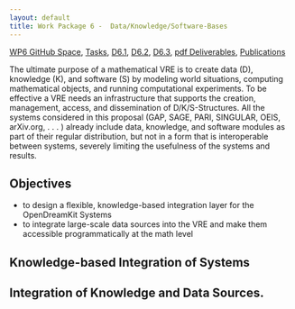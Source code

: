 ```yaml
---
layout: default
title: Work Package 6 -  Data/Knowledge/Software-Bases 
---
```


[WP6 GitHub Space](https://github.com/OpenDreamKit/OpenDreamKit/tree/master/WP6),
[Tasks](https://github.com/OpenDreamKit/OpenDreamKit/issues?q=label%3Atask+label%3AWP6),
[D6.1](https://github.com/OpenDreamKit/OpenDreamKit/blob/master/WP6/D6.1/report-final.pdf),
[D6.2](https://github.com/OpenDreamKit/OpenDreamKit/blob/master/WP6/D6.2/report-final.pdf),
[D6.3](https://github.com/OpenDreamKit/OpenDreamKit/blob/master/WP6/D6.3/report-final.Open), 
[pdf Deliverables](https://github.com/OpenDreamKit/OpenDreamKit/issues?q=label%3Adeliverable+label%3AWP6),
[Publications](http://kwarc.github.io/bibs/odkWP6/)

The ultimate purpose of a mathematical VRE is to create data (D), knowledge (K), and software (S) by modeling world situations, computing mathematical objects, and running computational experiments. To be effective a VRE needs an infrastructure that supports the creation, management, access, and dissemination of D/K/S-Structures. All the systems considered in this proposal (GAP, SAGE, PARI, SINGULAR, OEIS, arXiv.org, . . . ) already include data, knowledge, and software modules as part of their regular distribution, but not in a form that is interoperable between systems, severely limiting the usefulness of the systems and results. 

## Objectives 

* to design a flexible, knowledge-based integration layer for the OpenDreamKit Systems
* to integrate large-scale data sources into the VRE and make them accessible programmatically at the math level 

## Knowledge-based Integration of Systems 

## Integration of Knowledge and Data Sources. 
